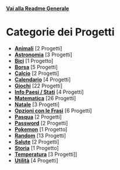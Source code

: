 **[Vai alla Readme Generale](../Readme.md)**

# Categorie dei Progetti

- **[Animali](Animals/Readme.md)** [2 Progetti]
- **[Astronomia](Astronomia/Readme.md)** [3 Progetti]
- **[Bici](https://github.com/NicoMaker/Giri-in-bici)** [1 Progetto]
- **[Borsa](Borsa/Readme.md)** [5 Progetti]
- **[Calcio](Calcio/Readme.md)** [2 Progetti]
- **[Calendario](Calendario/Readme.md)** [4 Progetti]
- **[Giochi](Giochi/Readme.md)** [22 Progetti]
- **[Info Paesi / Stati](Info_Paesi_Stati/Readme.md)** [4 Progetti]
- **[Matematica](Math/Readme.md)** [26 Progetti]
- **[Natale](Natale/Readme.md)** [3 Progetti]
- **[Opzioni con le Frasi](Opzioni_Con_Le_Frasi/Readme.md)** [6 Progetti]
- **[Pasqua](Pasqua/Readme.md)** [2 Progetti]
- **[Password](Password/Readme.md)** [2 Progetti]
- **[Pokemon](https://github.com/NicoMaker/PokeApi)** [1 Progetto]
- **[Random](Random/Readme.md)** [13 Progetti]
- **[Salute](Salute/Readme.md)** [2 Progetti]
- **[Storia](Storia/Readme.md)** [1 Progetto]
- **[Temperatura](Temperatura/Readme.md)** [3 Progetti]]
- **[Utilità](Utilities/Readme.md)** [4 Progetti]